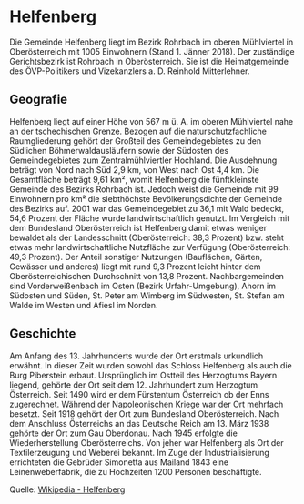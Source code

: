 ﻿# Helfenberg

Die Gemeinde Helfenberg liegt im Bezirk Rohrbach im oberen Mühlviertel in Oberösterreich mit 1005 Einwohnern (Stand 1. Jänner 2018). Der zuständige Gerichtsbezirk ist Rohrbach in Oberösterreich. Sie ist die Heimatgemeinde des ÖVP-Politikers und Vizekanzlers a. D. Reinhold Mitterlehner. 

## Geografie

Helfenberg liegt auf einer Höhe von 567 m ü. A. im oberen Mühlviertel nahe an der tschechischen Grenze. Bezogen auf die naturschutzfachliche Raumgliederung gehört der Großteil des Gemeindegebietes zu den Südlichen Böhmerwaldausläufern sowie der Südosten des Gemeindegebietes zum Zentralmühlviertler Hochland. Die Ausdehnung beträgt von Nord nach Süd 2,9 km, von West nach Ost 4,4 km. Die Gesamtfläche beträgt 9,61 km², womit Helfenberg die fünftkleinste Gemeinde des Bezirks Rohrbach ist. Jedoch weist die Gemeinde mit 99 Einwohnern pro km² die siebthöchste Bevölkerungsdichte der Gemeinde des Bezirks auf. 2001 war das Gemeindegebiet zu 36,1 mit Wald bedeckt, 54,6 Prozent der Fläche wurde landwirtschaftlich genutzt. Im Vergleich mit dem Bundesland Oberösterreich ist Helfenberg damit etwas weniger bewaldet als der Landesschnitt (Oberösterreich: 38,3 Prozent) bzw. steht etwas mehr landwirtschaftliche Nutzfläche zur Verfügung (Oberösterreich: 49,3 Prozent). Der Anteil sonstiger Nutzungen (Bauflächen, Gärten, Gewässer und anderes) liegt mit rund 9,3 Prozent leicht hinter dem Oberösterreichischen Durchschnitt von 13,8 Prozent. Nachbargemeinden sind Vorderweißenbach im Osten (Bezirk Urfahr-Umgebung), Ahorn im Südosten und Süden, St. Peter am Wimberg im Südwesten, St. Stefan am Walde im Westen und Afiesl im Norden. 

## Geschichte

Am Anfang des 13. Jahrhunderts wurde der Ort erstmals urkundlich erwähnt. In dieser Zeit wurden sowohl das Schloss Helfenberg als auch die Burg Piberstein erbaut.
Ursprünglich im Ostteil des Herzogtums Bayern liegend, gehörte der Ort seit dem 12. Jahrhundert zum Herzogtum Österreich. Seit 1490 wird er dem Fürstentum Österreich ob der Enns zugerechnet. Während der Napoleonischen Kriege war der Ort mehrfach besetzt. Seit 1918 gehört der Ort zum Bundesland Oberösterreich.
Nach dem Anschluss Österreichs an das Deutsche Reich am 13. März 1938 gehörte der Ort zum Gau Oberdonau. Nach 1945 erfolgte die Wiederherstellung Oberösterreichs.
Von jeher war Helfenberg als Ort der Textilerzeugung und Weberei bekannt. Im Zuge der Industrialisierung errichteten die Gebrüder Simonetta aus Mailand 1843 eine Leinenweberfabrik, die zu Hochzeiten 1200 Personen beschäftigte. 

Quelle: [Wikipedia - Helfenberg](https://de.wikipedia.org/wiki/Helfenberg)
